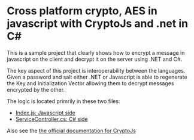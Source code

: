 # Cross platform crypto, AES in javascript with CryptoJs and .net in C# 

This is a sample project that clearly shows how to encrypt a message in javascript on the client and decrypt it on the server using .NET and C#.

The key aspect of this project is interoperability between the languages. Given a password and salt either .NET or Javascript is able to regenerate the Key and Initialization Vector allowing them to decrypt messages encrypted by the other. 

The logic is located primrily in these two files:

- [Index.js: Javascript side](https://github.com/Lavinski/CryptoTest/blob/master/CryptoTest/Scripts/Views/Home/Index.js)
- [ServiceController.cs: C# side](https://github.com/Lavinski/CryptoTest/blob/master/CryptoTest/Controllers/ServiceController.cs)

Also see the [the official documentation for CryptoJs](http://code.google.com/p/crypto-js/#AES)